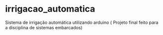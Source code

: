# irrigacao_automatica
Sistema de irrigação automática utilizando arduino ( Projeto final feito para a disciplina de sistemas embarcados)
